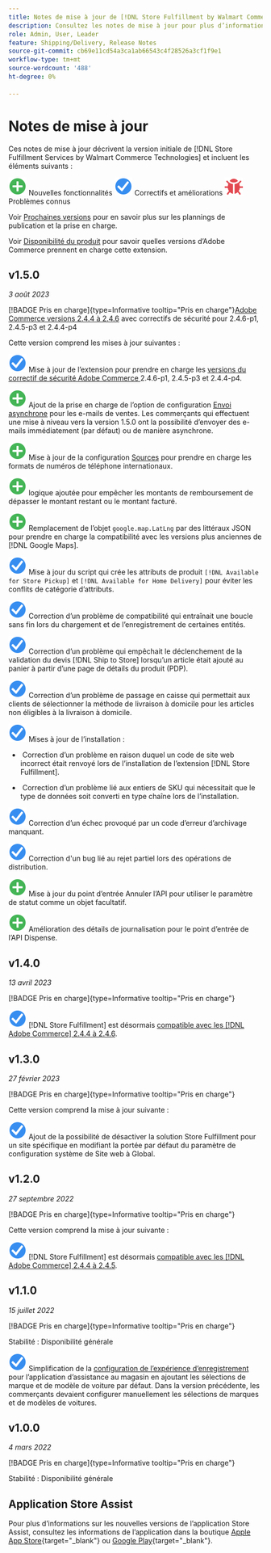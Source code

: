 ```yaml
---
title: Notes de mise à jour de [!DNL Store Fulfillment by Walmart Commerce Technologies]
description: Consultez les notes de mise à jour pour plus d’informations sur toutes  [!DNL Store Fulfillment by Walmart Commerce Technologies]  versions.
role: Admin, User, Leader
feature: Shipping/Delivery, Release Notes
source-git-commit: cb69e11cd54a3ca1ab66543c4f28526a3cf1f9e1
workflow-type: tm+mt
source-wordcount: '488'
ht-degree: 0%

---
```


# Notes de mise à jour

Ces notes de mise à jour décrivent la version initiale de [!DNL Store Fulfillment Services by Walmart Commerce Technologies] et incluent les éléments suivants :

![Nouveau](../assets/new.svg) Nouvelles fonctionnalités
![Correction d’un problème](../assets/fix.svg) Correctifs et améliorations
![Problème connu](../assets/bug.svg) Problèmes connus

Voir [Prochaines versions](https://experienceleague.adobe.com/docs/commerce-operations/release/planning/schedule.html) pour en savoir plus sur les plannings de publication et la prise en charge.

Voir [Disponibilité du produit](https://experienceleague.adobe.com/docs/commerce-operations/release/product-availability.html) pour savoir quelles versions d’Adobe Commerce prennent en charge cette extension.

## v1.5.0

*3 août 2023*

[!BADGE Pris en charge]{type=Informative tooltip="Pris en charge"}[Adobe Commerce versions 2.4.4 à 2.4.6](https://experienceleague.adobe.com/docs/commerce-operations/release/product-availability.html) avec correctifs de sécurité pour 2.4.6-p1, 2.4.5-p3 et 2.4.4-p4

Cette version comprend les mises à jour suivantes :

![Nouveau](../assets/fix.svg) Mise à jour de l’extension pour prendre en charge les [versions du correctif de sécurité Adobe Commerce ](https://experienceleague.adobe.com/docs/commerce-operations/release/notes/security-patches/overview.html) 2.4.6-p1, 2.4.5-p3 et 2.4.4-p4.

![Nouveau](../assets/new.svg)<!-- WMTP-918 --> Ajout de la prise en charge de l’option de configuration [Envoi asynchrone](sales-emails.md) pour les e-mails de ventes. Les commerçants qui effectuent une mise à niveau vers la version 1.5.0 ont la possibilité d’envoyer des e-mails immédiatement (par défaut) ou de manière asynchrone.

![Nouveau](../assets/new.svg)<!-- WMTP-916--> Mise à jour de la configuration [Sources](merchant-store-configuration.md) pour prendre en charge les formats de numéros de téléphone internationaux.

![Nouveau](../assets/new.svg) logique ajoutée pour empêcher les montants de remboursement de dépasser le montant restant ou le montant facturé.

![New](../assets/new.svg)<!-- WMTP-882 --> Remplacement de l’objet `google.map.LatLng` par des littéraux JSON pour prendre en charge la compatibilité avec les versions plus anciennes de [!DNL Google Maps].

![Correction d’un problème](../assets/fix.svg)<!-- WMTP- --> Mise à jour du script qui crée les attributs de produit `[!DNL Available for Store Pickup]` et `[!DNL Available for Home Delivery]` pour éviter les conflits de catégorie d’attributs.

![Correction d’un problème](../assets/fix.svg)<!-- WMTP-915 --> Correction d’un problème de compatibilité qui entraînait une boucle sans fin lors du chargement et de l’enregistrement de certaines entités.

![Correction d’un problème](../assets/fix.svg)<!-- WMTP-921 --> Correction d’un problème qui empêchait le déclenchement de la validation du devis [!DNL Ship to Store] lorsqu’un article était ajouté au panier à partir d’une page de détails du produit (PDP).

![Correction d’un problème](../assets/fix.svg)<!-- WMTP- 932 --> Correction d’un problème de passage en caisse qui permettait aux clients de sélectionner la méthode de livraison à domicile pour les articles non éligibles à la livraison à domicile.

![Problème résolu](../assets/fix.svg) Mises à jour de l’installation :

- &#x200B;<!-- WMTP-880--> Correction d’un problème en raison duquel un code de site web incorrect était renvoyé lors de l’installation de l’extension [!DNL Store Fulfillment].

- &#x200B;<!-- WMTP-878--> Correction d’un problème lié aux entiers de SKU qui nécessitait que le type de données soit converti en type chaîne lors de l’installation.

![Correction d’un problème](../assets/fix.svg)<!-- WMTP-915--> Correction d’un échec provoqué par un code d’erreur d’archivage manquant.

![Correction d&#39;un problème](../assets/fix.svg)<!-- WMTP-932 --> Correction d&#39;un bug lié au rejet partiel lors des opérations de distribution.

![Nouveau](../assets/new.svg)<!-- WMTP-953 --> Mise à jour du point d’entrée Annuler l’API pour utiliser le paramètre de statut comme un objet facultatif.

![Nouveau](../assets/new.svg)<!-- WMTP-960 --> Amélioration des détails de journalisation pour le point d’entrée de l’API Dispense.

## v1.4.0

*13 avril 2023*

[!BADGE Pris en charge]{type=Informative tooltip="Pris en charge"}

![Nouveau](../assets/fix.svg) [!DNL Store Fulfillment] est désormais [compatible avec les  [!DNL Adobe Commerce] 2.4.4 à 2.4.6](https://experienceleague.adobe.com/docs/commerce-operations/release/product-availability.html).


## v1.3.0

*27 février 2023*

[!BADGE Pris en charge]{type=Informative tooltip="Pris en charge"}

Cette version comprend la mise à jour suivante :

![Nouveau](../assets/fix.svg)<!-- WMTP-795 --> Ajout de la possibilité de désactiver la solution Store Fulfillment pour un site spécifique en modifiant la portée par défaut du paramètre de configuration système de Site web à Global.

## v1.2.0

*27 septembre 2022*

[!BADGE Pris en charge]{type=Informative tooltip="Pris en charge"}

Cette version comprend la mise à jour suivante :

![Nouveau](../assets/fix.svg) [!DNL Store Fulfillment] est désormais [compatible avec les  [!DNL Adobe Commerce] 2.4.4 à 2.4.5](https://experienceleague.adobe.com/docs/commerce-operations/release/product-availability.html).


## v1.1.0

*15 juillet 2022*

[!BADGE Pris en charge]{type=Informative tooltip="Pris en charge"}

Stabilité : Disponibilité générale

![Nouveau](../assets/fix.svg)<!-- WMTP-731 --> Simplification de la [configuration de l’expérience d’enregistrement](check-in-experience-setup.md) pour l’application d’assistance au magasin en ajoutant les sélections de marque et de modèle de voiture par défaut. Dans la version précédente, les commerçants devaient configurer manuellement les sélections de marques et de modèles de voitures.

## v1.0.0

*4 mars 2022*

[!BADGE Pris en charge]{type=Informative tooltip="Pris en charge"}

Stabilité : Disponibilité générale

## Application Store Assist

Pour plus d’informations sur les nouvelles versions de l’application Store Assist, consultez les informations de l’application dans la boutique [Apple App Store](https://apps.apple.com/us/app/store-assist-by-walmart/id1609281539){target="_blank"} ou [Google Play](https://play.google.com/store/apps/details?id=com.walmart.faas.storeassist){target="_blank"}.
